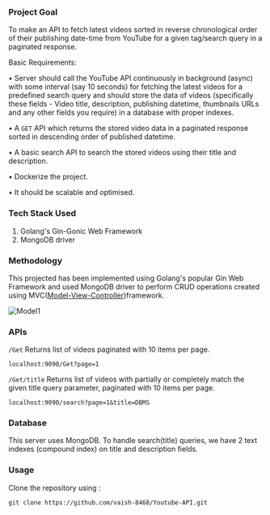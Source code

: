 ### Project Goal
To make an API to fetch latest videos sorted in reverse chronological order of their
publishing date-time from YouTube for a given tag/search query in a paginated
response.

Basic Requirements:

• Server should call the YouTube API continuously in background (async) with
some interval (say 10 seconds) for fetching the latest videos for a predefined
search query and should store the data of videos (specifically these fields -
Video title, description, publishing datetime, thumbnails URLs and any other
fields you require) in a database with proper indexes.

• A `GET` API which returns the stored video data in a paginated response sorted
in descending order of published datetime.

• A basic search API to search the stored videos using their title and description.

• Dockerize the project.

• It should be scalable and optimised.

### Tech Stack Used
1. Golang's Gin-Gonic Web Framework
2. MongoDB driver

### Methodology
This projected has been implemented using Golang's popular Gin Web Framework and used MongoDB driver to perform CRUD operations created using MVC([Model-View-Controller](https://www.geeksforgeeks.org/mvc-framework-introduction/))framework.

![Model1](https://github.com/vaish-8468/Youtube-API/assets/84587662/f7d997ea-6097-4b7f-8660-f4ffe416de63)


### APIs
`/Get` Returns list of videos paginated with 10 items per page.
```
localhost:9090/Get?page=1
```

`/Get/title` Returns list of videos with partially or completely match the given title query parameter, paginated with 10 items per page.
```
localhost:9090/search?page=1&title=DBMS
```

### Database
This server uses MongoDB. To handle search(title) queries, we have 2 text indexes (compound index) on title and description fields.

### Usage
Clone the repository using :
```
git clone https://github.com/vaish-8468/Youtube-API.git
```


